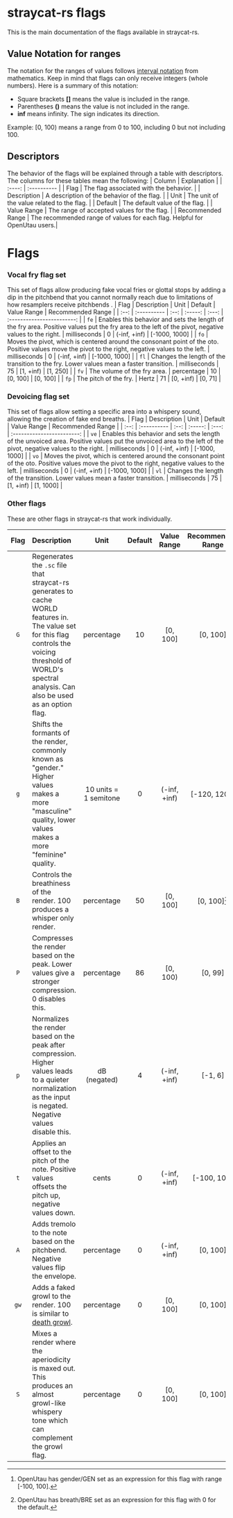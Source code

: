 # straycat-rs flags
 This is the main documentation of the flags available in straycat-rs.

## Value Notation for ranges
 The notation for the ranges of values follows [interval notation](https://en.wikipedia.org/wiki/Interval_(mathematics)#Notations_for_intervals) from mathematics. Keep in mind that flags can only receive integers (whole numbers). Here is a summary of this notation:
 - Square brackets **[]** means the value is included in the range.
 - Parentheses **()** means the value is not included in the range.
 - **inf** means infinity. The sign indicates its direction.

 Example: [0, 100) means a range from 0 to 100, including 0 but not including 100.

## Descriptors
 The behavior of the flags will be explained through a table with descriptors. The columns for these tables mean the following:
 | Column | Explanation |
 | :----: | :---------- |
 |  Flag  | The flag associated with the behavior. |
 | Description | A description of the behavior of the flag. |
 | Unit | The unit of the value related to the flag. |
 | Default | The default value of the flag. |
 | Value Range | The range of accepted values for the flag. |
 | Recommended Range | The recommended range of values for each flag. Helpful for OpenUtau users.|

# Flags
### Vocal fry flag set
 This set of flags allow producing fake vocal fries or glottal stops by adding a dip in the pitchbend that you cannot normally reach due to limitations of how resamplers receive pitchbends
 .
 | Flag | Description | Unit | Default | Value Range | Recommended Range |
 | :--: | :---------- | :--: | :-----: | :---: | :------------------------: |
 | `fe` | Enables this behavior and sets the length of the fry area. Positive values put the fry area to the left of the pivot, negative values to the right. | milliseconds | 0 | (-inf, +inf) | [-1000, 1000] |
 | `fo` | Moves the pivot, which is centered around the consonant point of the oto. Positive values move the pivot to the right, negative values to the left. | milliseconds | 0 | (-inf, +inf) | [-1000, 1000] |
 | `fl` | Changes the length of the transition to the fry. Lower values mean a faster transition. | milliseconds | 75 | [1, +inf) | [1, 250] |
 | `fv` | The volume of the fry area. | percentage | 10 | [0, 100] | [0, 100] |
 | `fp` | The pitch of the fry. | Hertz | 71 | [0, +inf) | [0, 71] |

### Devoicing flag set
This set of flags allow setting a specific area into a whispery sound, allowing the creation of fake end breaths.
 | Flag | Description | Unit | Default | Value Range | Recommended  Range |
 | :--: | :---------- | :--: | :-----: | :---: | :------------------------: |
 | `ve` | Enables this behavior and sets the length of the unvoiced area. Positive values put the unvoiced area to the left of the pivot, negative values to the right. | milliseconds | 0 | (-inf, +inf) | [-1000, 1000] |
 | `vo` | Moves the pivot, which is centered around the consonant point of the oto. Positive values move the pivot to the right, negative values to the left. | milliseconds | 0 | (-inf, +inf) | [-1000, 1000] |
 | `vl` | Changes the length of the transition. Lower values mean a faster transition. | milliseconds | 75 | [1, +inf) | [1, 1000] |

### Other flags
 These are other flags in straycat-rs that work individually.

| Flag | Description | Unit | Default | Value Range | Recommended Range |
| :--: | :---------- | :--: | :-----: | :---: | :------------------------: |
| `G`  | Regenerates the `.sc` file that straycat-rs generates to cache WORLD features in. The value set for this flag controls the voicing threshold of WORLD's spectral analysis. Can also be used as an option flag. | percentage | 10 | [0, 100] | [0, 100] |
| `g`  | Shifts the formants of the render, commonly known as "gender." Higher values makes a more "masculine" quality, lower values makes a more "feminine" quality. | 10 units = 1 semitone | 0 | (-inf, +inf) | [-120, 120][^1] |
| `B`  | Controls the breathiness of the render. 100 produces a whisper only render. | percentage | 50 | [0, 100] | [0, 100][^2] |
| `P`  | Compresses the render based on the peak. Lower values give a stronger compression. 0 disables this. | percentage | 86 | [0, 100) | [0, 99] |
| `p`  | Normalizes the render based on the peak after compression. Higher values leads to a quieter normalization as the input is negated. Negative values disable this. | dB (negated) | 4 | (-inf, +inf) | [-1, 6] |
| `t`  | Applies an offset to the pitch of the note. Positive values offsets the pitch up, negative values down. | cents | 0 | (-inf, +inf) | [-100, 100] |
| `A`  | Adds tremolo to the note based on the pitchbend. Negative values flip the envelope. | percentage | 0 | (-inf, +inf) | [0, 100] |
| `gw` | Adds a faked growl to the render. 100 is similar to [death growl](https://en.wikipedia.org/wiki/Death_growl). | percentage | 0 | [0, 100] | [0, 100] |
| `S`  | Mixes a render where the aperiodicity is maxed out. This produces an almost growl-like whispery tone which can complement the growl flag. | percentage | 0 | [0, 100] | [0, 100] |

[^1]: OpenUtau has gender/GEN set as an expression for this flag with range [-100, 100].

[^2]: OpenUtau has breath/BRE set as an expression for this flag with 0 for the default.